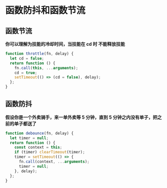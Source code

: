 # 函数防抖和函数节流

## 函数节流

**你可以理解为技能的冷却时间，当技能在 cd 时 不能释放技能**

```js
function throttle(fn, delay) {
  let cd = false;
  return function () {
    fn.call(this, ...arguments);
    cd = true;
    setTimeout(() => (cd = false), delay);
  };
}
```

## 函数防抖

**假设你是一个外卖骑手，来一单外卖等 5 分钟，直到 5 分钟之内没有单子，把之前的单子都送了**

```js
function debounce(fn, delay) {
  let timer = null;
  return function () {
    const context = this;
    if (timer) clearTimeout(timer);
    timer = setTimeout(() => {
      fn.call(context, ...arguments);
      timer = null;
    }, delay);
  };
}
```
